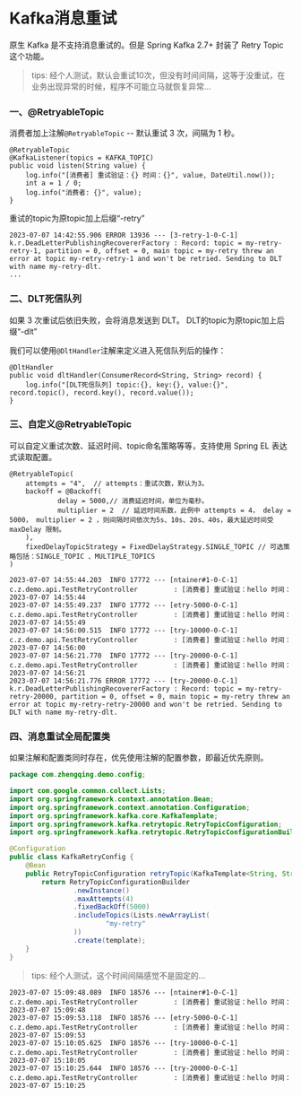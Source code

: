 # Kafka消息重试

原生 Kafka 是不支持消息重试的。但是 Spring Kafka 2.7+ 封装了 Retry Topic 这个功能。

> tips: 经个人测试，默认会重试10次，但没有时间间隔，这等于没重试，在业务出现异常的时候，程序不可能立马就恢复异常...

### 一、@RetryableTopic

消费者加上注解`@RetryableTopic` -- 默认重试 3 次，间隔为 1 秒。

```
@RetryableTopic
@KafkaListener(topics = KAFKA_TOPIC)
public void listen(String value) {
    log.info("[消费者] 重试验证：{} 时间：{}", value, DateUtil.now());
    int a = 1 / 0;
    log.info("消费者: {}", value);
}
```

重试的topic为原topic加上后缀“-retry”

```shell
2023-07-07 14:42:55.906 ERROR 13936 --- [3-retry-1-0-C-1] k.r.DeadLetterPublishingRecovererFactory : Record: topic = my-retry-retry-1, partition = 0, offset = 0, main topic = my-retry threw an error at topic my-retry-retry-1 and won't be retried. Sending to DLT with name my-retry-dlt.
...
```

### 二、DLT死信队列

如果 3 次重试后依旧失败，会将消息发送到 DLT。
DLT的topic为原topic加上后缀“-dlt”

我们可以使用`@DltHandler`注解来定义进入死信队列后的操作：

```
@DltHandler
public void dltHandler(ConsumerRecord<String, String> record) {
    log.info("[DLT死信队列] topic:{}, key:{}, value:{}", record.topic(), record.key(), record.value());
}
```

### 三、自定义@RetryableTopic

可以自定义重试次数、延迟时间、topic命名策略等等，支持使用 Spring EL 表达式读取配置。

```
@RetryableTopic(
    attempts = "4",  // attempts：重试次数，默认为3。
    backoff = @Backoff(
            delay = 5000,// 消费延迟时间，单位为毫秒。
            multiplier = 2  // 延迟时间系数，此例中 attempts = 4， delay = 5000， multiplier = 2 ，则间隔时间依次为5s、10s、20s、40s，最大延迟时间受 maxDelay 限制。
    ),
    fixedDelayTopicStrategy = FixedDelayStrategy.SINGLE_TOPIC // 可选策略包括：SINGLE_TOPIC 、MULTIPLE_TOPICS
)
```

```shell
2023-07-07 14:55:44.203  INFO 17772 --- [ntainer#1-0-C-1] c.z.demo.api.TestRetryController         : [消费者] 重试验证：hello 时间：2023-07-07 14:55:44
2023-07-07 14:55:49.237  INFO 17772 --- [etry-5000-0-C-1] c.z.demo.api.TestRetryController         : [消费者] 重试验证：hello 时间：2023-07-07 14:55:49
2023-07-07 14:56:00.515  INFO 17772 --- [try-10000-0-C-1] c.z.demo.api.TestRetryController         : [消费者] 重试验证：hello 时间：2023-07-07 14:56:00
2023-07-07 14:56:21.770  INFO 17772 --- [try-20000-0-C-1] c.z.demo.api.TestRetryController         : [消费者] 重试验证：hello 时间：2023-07-07 14:56:21
2023-07-07 14:56:21.776 ERROR 17772 --- [try-20000-0-C-1] k.r.DeadLetterPublishingRecovererFactory : Record: topic = my-retry-retry-20000, partition = 0, offset = 0, main topic = my-retry threw an error at topic my-retry-retry-20000 and won't be retried. Sending to DLT with name my-retry-dlt.
```

### 四、消息重试全局配置类

如果注解和配置类同时存在，优先使用注解的配置参数，即最近优先原则。

```java
package com.zhengqing.demo.config;

import com.google.common.collect.Lists;
import org.springframework.context.annotation.Bean;
import org.springframework.context.annotation.Configuration;
import org.springframework.kafka.core.KafkaTemplate;
import org.springframework.kafka.retrytopic.RetryTopicConfiguration;
import org.springframework.kafka.retrytopic.RetryTopicConfigurationBuilder;

@Configuration
public class KafkaRetryConfig {
    @Bean
    public RetryTopicConfiguration retryTopic(KafkaTemplate<String, String> template) {
        return RetryTopicConfigurationBuilder
                .newInstance()
                .maxAttempts(4)
                .fixedBackOff(5000)
                .includeTopics(Lists.newArrayList(
                        "my-retry"
                ))
                .create(template);
    }
}
```

> tips: 经个人测试，这个时间间隔感觉不是固定的...

```shell
2023-07-07 15:09:48.089  INFO 18576 --- [ntainer#1-0-C-1] c.z.demo.api.TestRetryController         : [消费者] 重试验证：hello 时间：2023-07-07 15:09:48
2023-07-07 15:09:53.118  INFO 18576 --- [etry-5000-0-C-1] c.z.demo.api.TestRetryController         : [消费者] 重试验证：hello 时间：2023-07-07 15:09:53
2023-07-07 15:10:05.625  INFO 18576 --- [try-10000-0-C-1] c.z.demo.api.TestRetryController         : [消费者] 重试验证：hello 时间：2023-07-07 15:10:05
2023-07-07 15:10:25.644  INFO 18576 --- [try-20000-0-C-1] c.z.demo.api.TestRetryController         : [消费者] 重试验证：hello 时间：2023-07-07 15:10:25
```
